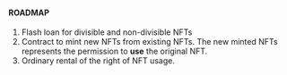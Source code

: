 #### ROADMAP

1. Flash loan for divisible and non-divisible NFTs
2. Contract to mint new NFTs from existing NFTs. The new minted NFTs represents the permission to **use** the original NFT. 
3. Ordinary rental of the right of NFT usage. 

